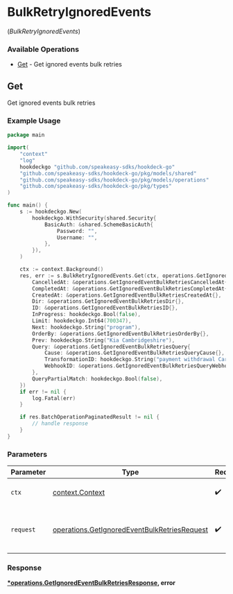 # BulkRetryIgnoredEvents
(*BulkRetryIgnoredEvents*)

### Available Operations

* [Get](#get) - Get ignored events bulk retries

## Get

Get ignored events bulk retries

### Example Usage

```go
package main

import(
	"context"
	"log"
	hookdeckgo "github.com/speakeasy-sdks/hookdeck-go"
	"github.com/speakeasy-sdks/hookdeck-go/pkg/models/shared"
	"github.com/speakeasy-sdks/hookdeck-go/pkg/models/operations"
	"github.com/speakeasy-sdks/hookdeck-go/pkg/types"
)

func main() {
    s := hookdeckgo.New(
        hookdeckgo.WithSecurity(shared.Security{
            BasicAuth: &shared.SchemeBasicAuth{
                Password: "",
                Username: "",
            },
        }),
    )

    ctx := context.Background()
    res, err := s.BulkRetryIgnoredEvents.Get(ctx, operations.GetIgnoredEventBulkRetriesRequest{
        CancelledAt: &operations.GetIgnoredEventBulkRetriesCancelledAt{},
        CompletedAt: &operations.GetIgnoredEventBulkRetriesCompletedAt{},
        CreatedAt: &operations.GetIgnoredEventBulkRetriesCreatedAt{},
        Dir: &operations.GetIgnoredEventBulkRetriesDir{},
        ID: &operations.GetIgnoredEventBulkRetriesID{},
        InProgress: hookdeckgo.Bool(false),
        Limit: hookdeckgo.Int64(700347),
        Next: hookdeckgo.String("program"),
        OrderBy: &operations.GetIgnoredEventBulkRetriesOrderBy{},
        Prev: hookdeckgo.String("Kia Cambridgeshire"),
        Query: &operations.GetIgnoredEventBulkRetriesQuery{
            Cause: &operations.GetIgnoredEventBulkRetriesQueryCause{},
            TransformationID: hookdeckgo.String("payment withdrawal Car"),
            WebhookID: &operations.GetIgnoredEventBulkRetriesQueryWebhookID{},
        },
        QueryPartialMatch: hookdeckgo.Bool(false),
    })
    if err != nil {
        log.Fatal(err)
    }

    if res.BatchOperationPaginatedResult != nil {
        // handle response
    }
}
```

### Parameters

| Parameter                                                                                                    | Type                                                                                                         | Required                                                                                                     | Description                                                                                                  |
| ------------------------------------------------------------------------------------------------------------ | ------------------------------------------------------------------------------------------------------------ | ------------------------------------------------------------------------------------------------------------ | ------------------------------------------------------------------------------------------------------------ |
| `ctx`                                                                                                        | [context.Context](https://pkg.go.dev/context#Context)                                                        | :heavy_check_mark:                                                                                           | The context to use for the request.                                                                          |
| `request`                                                                                                    | [operations.GetIgnoredEventBulkRetriesRequest](../../models/operations/getignoredeventbulkretriesrequest.md) | :heavy_check_mark:                                                                                           | The request object to use for the request.                                                                   |


### Response

**[*operations.GetIgnoredEventBulkRetriesResponse](../../models/operations/getignoredeventbulkretriesresponse.md), error**


